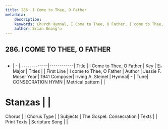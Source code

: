 ```yaml
---
title: 286. I Come to Thee, O Father
metadata:
    description: 
    keywords: Church Hymnal, I Come to Thee, O Father, I come to Thee, O Father, 
    author: Brian Onang'o
---
```



## 286. I COME TO THEE, O FATHER

```txt

```

- |   -  |
-------------|------------|
Title | I Come to Thee, O Father |
Key | E♭ Major |
Titles |  |
First Line | I come to Thee, O Father |
Author | Jessie F. Moser
Year | 1941
Composer| Irving A. Steinel |
Hymnal|  - |
Tune| CONSECRATION HYMN |
Metrical pattern | |
# Stanzas |  |
Chorus |  |
Chorus Type |  |
Subjects | The Gospel: Consecration |
Texts |  |
Print Texts | 
Scripture Song |  |
  
